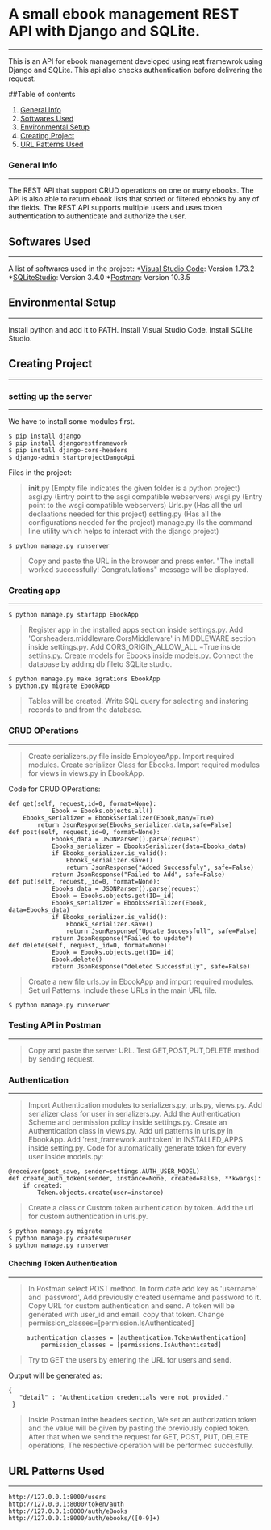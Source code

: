 # A small ebook management REST API with Django and SQLite.
***
This is an API for ebook management developed using rest framewrok using Django and SQLite. This api also checks authentication before delivering the request.

##Table of contents
1. [General Info](#general-info)
2. [Softwares Used](#softwares-used)
3. [Environmental Setup](#environmental-setup)
4. [Creating Project](#creating-project)
5. [URL Patterns Used](#url-patterns-used)

### General Info
***
The REST API that support CRUD operations on one or many ebooks. The API is also able to
return ebook lists that sorted or filtered ebooks by any of the fields.
The REST API supports multiple users and uses token authentication to authenticate and authorize the
user.

## Softwares Used
***
A list of softwares used in the project:
*[Visual Studio Code](https://code.visualstudio.com/): Version 1.73.2
*[SQLiteStudio](https://sqlitestudio.pl/): Version 3.4.0
*[Postman](https://www.postman.com/): Version 10.3.5

## Environmental Setup
***
Install python and add it to PATH.
Install Visual Studio Code.
Install SQLite Studio.

## Creating Project
***
### setting up the server
***
We have to install some modules first.
```
$ pip install django
$ pip install djangorestframework
$ pip install django-cors-headers
$ django-admin startprojectDangoApi
```
Files in the project:
>__init__.py (Empty file indicates the given folder is a python project)
>asgi.py (Entry point to the asgi compatible webservers)
>wsgi.py (Entry point to the wsgi compatible webservers)
>Urls.py (Has all the url declaations needed for this project)
>setting.py (Has all the configurations needed for the project)
>manage.py (Is the command line utility which helps to interact with the django project)

```
$ python manage.py runserver
```
>Copy and paste the URL in the browser and press enter.
>"The install worked successfully! Congratulations" message will be displayed.

### Creating app
***
```
$ python manage.py startapp EbookApp
```
>Register app in the installed apps section inside settings.py.
>Add 'Corsheaders.middleware.CorsMiddleware' in MIDDLEWARE section inside settings.py.
>Add CORS_ORIGIN_ALLOW_ALL =True inside settins.py.
>Create models for Ebooks inside models.py.
>Connect the database by adding db fileto SQLite studio.

```
$ python manage.py make igrations EbookApp
$ python.py migrate EbookApp
```
>Tables will be created.
>Write SQL query for selecting and instering records to and from the database.

### CRUD OPerations
***
>Create serializers.py file inside EmployeeApp.
>Import required modules.
>Create serializer Class for Ebooks.
>Import required modules for views in views.py in EbookApp.

Code for CRUD OPerations:
```
def get(self, request,id=0, format=None):
            Ebook = Ebooks.objects.all()
	Ebooks_serializer = EbooksSerializer(Ebook,many=True)
        return JsonResponse(Ebooks_serializer.data,safe=False)
def post(self, request,id=0, format=None):
            Ebooks_data = JSONParser().parse(request)
            Ebooks_serializer = EbooksSerializer(data=Ebooks_data)
            if Ebooks_serializer.is_valid():
                Ebooks_serializer.save()
                return JsonResponse("Added Successfuly", safe=False)
            return JsonResponse("Failed to Add", safe=False)
def put(self, request,_id=0, format=None):
            Ebooks_data = JSONParser().parse(request)
            Ebook = Ebooks.objects.get(ID=_id)
            Ebooks_serializer = EbooksSerializer(Ebook, data=Ebooks_data)
            if Ebooks_serializer.is_valid():
                Ebooks_serializer.save()
                return JsonResponse("Update Successfull", safe=False)
            return JsonResponse("Failed to update")
def delete(self, request,_id=0, format=None):
            Ebook = Ebooks.objects.get(ID=_id)
            Ebook.delete()
            return JsonResponse("deleted Successfully", safe=False)
```

>Create a new file urls.py in EbookApp and import required modules.
>Set url Patterns.
>Include these URLs in the main URL file.

```
$ python manage.py runserver
```

### Testing API in Postman
***
>Copy and paste the server URL.
>Test GET,POST,PUT,DELETE method by sending request.

### Authentication
***
>Import Authentication modules to serializers.py, urls.py, views.py.
>Add serializer class for user in serializers.py.
>Add the Authentication Scheme and permission policy inside settings.py.
>Create an Authentication class in views.py.
>Add url patterns in urls.py in EbookApp.
>Add 'rest_framework.authtoken' in INSTALLED_APPS inside setting.py.
Code for automatically generate token for every user inside models.py:
```
@receiver(post_save, sender=settings.AUTH_USER_MODEL)
def create_auth_token(sender, instance=None, created=False, **kwargs):
    if created:
        Token.objects.create(user=instance)
```
>Create a class or Custom token authentication by token.
>Add the url for custom authentication in urls.py.
```
$ python manage.py migrate
$ python manage.py createsuperuser
$ python manage.py runserver
```
#### Cheching Token Authentication
***
>In Postman select POST method.
>In form date add key as 'username' and 'password', Add previously created username and password to it.
>Copy URL for custom authentication and send.
>A token will be generated with user_id and email.
>copy that token.
>Change permission_classes=[permission.IsAuthenticated]
```
	 authentication_classes = [authentication.TokenAuthentication]
         permission_classes = [permissions.IsAuthenticated]
```
>Try to GET the users by entering the URL for users and send.
 
 Output will be generated as:

	{
	   "detail" : "Authentication credentials were not provided."
	 }

>Inside Postman inthe headers section, We set an authorization token and the value will be given by pasting the previously copied token.
>After that when we send the request for GET, POST, PUT, DELETE operations, The respective operation will be performed succesfully.

## URL Patterns Used
***
```
http://127.0.0.1:8000/users
http://127.0.0.1:8000/token/auth
http://127.0.0.1:8000/auth/eBooks
http://127.0.0.1:8000/auth/ebooks/([0-9]+)


